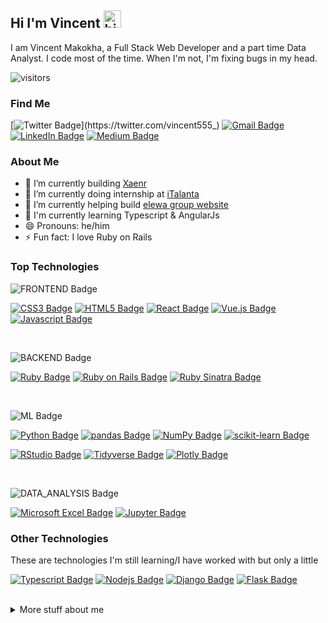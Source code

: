 ## Hi I'm Vincent <img src="https://user-images.githubusercontent.com/1303154/88677602-1635ba80-d120-11ea-84d8-d263ba5fc3c0.gif" width="28px" height="28px" alt="hi">

I am Vincent Makokha, a Full Stack Web Developer and a part time Data Analyst. I code most of the time. When I'm not, I'm fixing bugs in my head.

![visitors](https://visitor-badge.glitch.me/badge?page_id=vincexiv.vincexiv)


### Find Me

[![Twitter Badge](https://img.shields.io/badge/-vincent555__-1ca0f1?style=flat&labelColor=1ca0f1&logo=twitter&logoColor=white&link=https://twitter.com/vincent555_)](https://twitter.com/vincent555_) [![Gmail Badge](https://img.shields.io/badge/-makokhavomondi@gmail.com-EA4335?style=flat&labelColor=EA4335&logo=gmail&logoColor=white)](mailto:makokhavomondi@gmail.com) [![LinkedIn Badge](https://img.shields.io/badge/-vincent_makokha-0A66C2?style=flat&labelColor=0A66C2&logo=linkedin&logoColor=white)](https://www.linkedin.com/in/vincent-makokha/) [![Medium Badge](https://img.shields.io/badge/-vincent_makokha-000000?style=flat&labelColor=000000&logo=medium&logoColor=white)](https://medium.com/@vincent.makokha)

### About Me
- 🔭 I’m currently building [Xaenr](https://xaenr.netlify.app)
- 🔭 I’m currently doing internship at [iTalanta](https://github.com/italanta)
- 🔭 I’m currently helping build [elewa group website](https://github.com/italanta/elewa-group)
- 🔭 I'm currently learning Typescript & AngularJs
- 😄 Pronouns: he/him
- ⚡ Fun fact: I love Ruby on Rails

### Top Technologies

<!-- TODO: Make technologies links takes you to repositories -->
![FRONTEND Badge](https://img.shields.io/badge/-FRONT_END-white?style=for-the-badge&labelColor=WHITE)
<br />

[![CSS3 Badge](https://img.shields.io/badge/-CSS-1572B6?style=for-the-badge&labelColor=black&logo=css3&logoColor=1572B6)](#) [![HTML5 Badge](https://img.shields.io/badge/-HTML-E34F26?style=for-the-badge&labelColor=black&logo=html5&logoColor=E34F26)](#)   [![React Badge](https://img.shields.io/badge/-React_Js-61DBFB?style=for-the-badge&labelColor=black&logo=react&logoColor=61DBFB)](#)  [![Vue.js Badge](https://img.shields.io/badge/-Vue_Js-4FC08D?style=for-the-badge&labelColor=black&logo=vuedotjs&logoColor=4FC08D)](#)  [![Javascript Badge](https://img.shields.io/badge/-Javascript-F0DB4F?style=for-the-badge&labelColor=black&logo=javascript&logoColor=F0DB4F)](#)

<br />

![BACKEND Badge](https://img.shields.io/badge/-BACK_END-white?style=for-the-badge&labelColor=WHITE)
<br />

[![Ruby Badge](https://img.shields.io/badge/-Ruby-CC342D?style=for-the-badge&labelColor=black&logo=ruby&logoColor=CC342D)](#)  [![Ruby on Rails Badge](https://img.shields.io/badge/-Ruby_on_Rails-CC0000?style=for-the-badge&labelColor=black&logo=rubyonrails&logoColor=CC0000)](#)  [![Ruby Sinatra Badge](https://img.shields.io/badge/-Sinatra-000000?style=for-the-badge&labelColor=black&logo=rubysinatra&logoColor=white)](#)

<br />

![ML Badge](https://img.shields.io/badge/-MACHINE_LEARNING-white?style=for-the-badge&labelColor=WHITE)
<br />

[![Python Badge](https://img.shields.io/badge/-Python-007acc?style=for-the-badge&labelColor=black&logo=python&logoColor=3776AB)](#)  [![pandas Badge](https://img.shields.io/badge/-Pandas-150458?style=for-the-badge&labelColor=black&logo=pandas&logoColor=150458)](#)  [![NumPy Badge](https://img.shields.io/badge/-NumPy-013243?style=for-the-badge&labelColor=black&logo=numpy&logoColor=013243)](#)  [![scikit-learn Badge](https://img.shields.io/badge/-SckikitLearn-F7931E?style=for-the-badge&labelColor=black&logo=scikitlearn&logoColor=F7931E)](#)

[![RStudio Badge](https://img.shields.io/badge/-R-75AADB?style=for-the-badge&labelColor=black&logo=rstudio&logoColor=75AADB)](#)  [![Tidyverse Badge](https://img.shields.io/badge/-Tydiverse-1A162D?style=for-the-badge&labelColor=black&logo=tidyverse&logoColor=#1A162D)](#)  [![Plotly Badge](https://img.shields.io/badge/-Plotly-3F4F75?style=for-the-badge&labelColor=black&logo=plotly&logoColor=3F4F75)](#)

<br />

![DATA_ANALYSIS Badge](https://img.shields.io/badge/-DATA_ANALYSIS-white?style=for-the-badge&labelColor=WHITE)
<br />

[![Microsoft Excel Badge](https://img.shields.io/badge/-Microsoft_Excel-217346?style=for-the-badge&labelColor=black&logo=microsoftexcel&logoColor=217346)](#) [![Jupyter Badge](https://img.shields.io/badge/-=Jupyter_Notebook-F37626?style=for-the-badge&labelColor=black&logo=jupyter&logoColor=F37626)](#)


### Other Technologies
These are technologies I'm still learning/I have worked with but only a little
<br />

[![Typescript Badge](https://img.shields.io/badge/-Typescript-3178C6?style=for-the-badge&labelColor=black&logo=typescript&logoColor=3178C6)](#)  [![Nodejs Badge](https://img.shields.io/badge/-NodeJs-3776AB?style=for-the-badge&labelColor=black&logo=node.js&logoColor=3776AB)](#)  [![Django Badge](https://img.shields.io/badge/-Django-092E20?style=for-the-badge&labelColor=black&logo=django&logoColor=092E20)](#)  [![Flask Badge](https://img.shields.io/badge/-Flask-000000?style=for-the-badge&labelColor=black&logo=flask&logoColor=white)](#)  

<br />

<details>
<summary>
  More stuff about me
</summary>

<br >


#### Github Stats

![Vincent's github stats](https://github-readme-stats.vercel.app/api?username=vincexiv&count_private=true&theme=tokyonight&hide=contribs,prs)
  

<!-- #### My Github stats

![Vincent's GitHub stats](https://github-readme-stats.vercel.app/api?username=vincexiv&show_icons=true&theme=tokyonight) -->

#### Most Used Languages

[![Top Langs](https://github-readme-stats.vercel.app/api/top-langs/?username=vincexiv&layout=compact&theme=tokyonight&hide=html)](https://github.com/anuraghazra/github-readme-stats)

> **Note** Top languages is only a metric of the languages my public code consists of and doesn't reflect expertice or skill level.

<!-- #### Github contribution graph

[![Vincent's github activity graph](https://github-readme-activity-graph.cyclic.app/graph?username=vincexiv&theme=tokyonight)](https://github.com/vincexiv/github-readme-activity-graph) -->
  

<!-- Important sites
1. https://raw.githubusercontent.com/ipenywis/ipenywis/master/README.md
2. shields.io
3. https://github.com/alexandresanlim/Badges4-README.md-Profile
4. https://github.com/simple-icons/simple-icons/blob/develop/slugs.md
5. https://simpleicons.org/?q=typescript
-->
